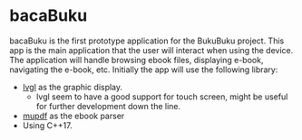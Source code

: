# bacaBuku

bacaBuku is the first prototype application for the BukuBuku project. This app is the main application that the user will interact when using the device. The application will handle browsing ebook files, displaying e-book, navigating the e-book, etc. Initially the app will use the following library:
- [lvgl](https://lvgl.io/)  as the graphic display.
  - lvgl seem to have a good support for touch screen, might be useful for further development down the line.
- [mupdf](https://mupdf.com/)  as the ebook parser
- Using C++17.
